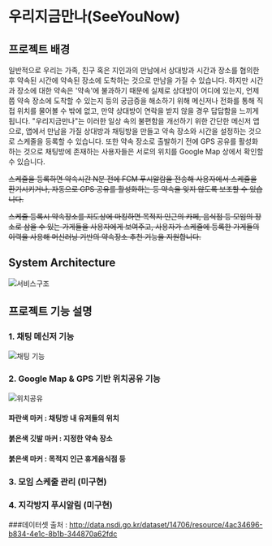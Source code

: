 # 우리지금만나(SeeYouNow)
## 프로젝트 배경
일반적으로 우리는 가족, 친구 혹은 지인과의 만남에서 상대방과 시간과 장소를 협의한 후 약속된 시간에 약속된 장소에 도착하는 것으로 만남을 가질 수 있습니다. 하지만 시간과 장소에 대한 약속은 '약속'에 불과하기 때문에 실제로 상대방이 어디에 있는지, 언제쯤 약속 장소에 도착할 수 있는지 등의 궁금증을 해소하기 위해 메신저나 전화를 통해 직접 위치를 물어볼 수 밖에 없고, 만약 상대방이 연락을 받지 않을 경우 답답함을 느끼게 됩니다. "우리지금만나"는 이러한 일상 속의 불편함을 개선하기 위한 간단한 메신저 앱으로, 앱에서 만남을 가질 상대방과 채팅방을 만들고 약속 장소와 시간을 설정하는 것으로 스케줄을 등록할 수 있습니다. 또한 약속 장소로 출발하기 전에 GPS 공유를 활성화하는 것으로 채팅방에 존재하는 사용자들은 서로의 위치를 Google Map 상에서 확인할 수 있습니다.


~~스케줄을 등록하면 약속시간 N분 전에 FCM 푸시알람을 전송해 사용자에서 스케줄을 환기시키거나, 자동으로 GPS 공유를 활성화하는 등 약속을 잊지 않도록 보조할 수 있습니다.~~


~~스케줄 등록시 약속장소를 지도상에 마킹하면 목적지 인근의 카페, 음식점 등 모임의 장소로 삼을 수 있는 가게들을 사용자에게 보여주고, 사용자가 스케줄에 등록한 가게들의 이력을 사용해 머신러닝 기반의 약속장소 추천 기능을 지원합니다.~~
## System Architecture
![서비스구조](https://user-images.githubusercontent.com/49019204/152329995-bdd2b8ce-4455-49d9-8b07-9203f67cc13f.png)
## 프로젝트 기능 설명
### 1. 채팅 메신저 기능
![채팅 기능](https://user-images.githubusercontent.com/49019204/152331006-b55ffe7c-80bb-4142-aa0d-3037c2203b8e.png)
### 2. Google Map & GPS 기반 위치공유 기능
![위치공유](https://user-images.githubusercontent.com/49019204/152333075-3c49fa87-2c9d-4313-8a77-658d255f21a2.png)
#### 파란색 마커 : 채팅방 내 유저들의 위치
#### 붉은색 깃발 마커 : 지정한 약속 장소
#### 붉은색 마커 : 목적지 인근 휴게음식점 등
### 3. 모임 스케줄 관리 (미구현)
### 4. 지각방지 푸시알림 (미구현)



###데이터셋 출처 : http://data.nsdi.go.kr/dataset/14706/resource/4ac34696-b834-4e1c-8b1b-344870a62fdc
